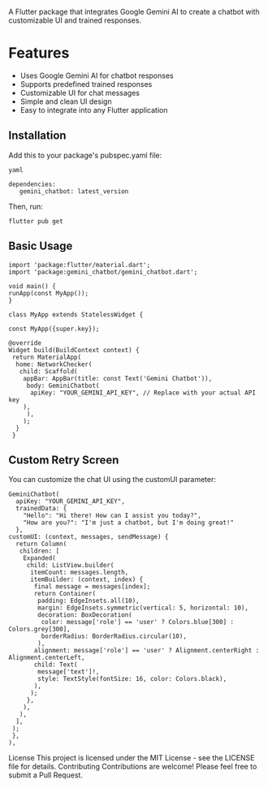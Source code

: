 A Flutter package that integrates Google Gemini AI to create a chatbot with customizable UI and trained responses.

# Features

* Uses Google Gemini AI for chatbot responses
* Supports predefined trained responses
* Customizable UI for chat messages
* Simple and clean UI design
* Easy to integrate into any Flutter application

## Installation

Add this to your package's pubspec.yaml file:

    yaml

    dependencies:
       gemini_chatbot: latest_version

Then, run:


    flutter pub get



## Basic Usage

    import 'package:flutter/material.dart';
    import 'package:gemini_chatbot/gemini_chatbot.dart';

    void main() {
    runApp(const MyApp());
    }

    class MyApp extends StatelessWidget {

    const MyApp({super.key});

    @override
    Widget build(BuildContext context) {
     return MaterialApp(
      home: NetworkChecker(
       child: Scaffold(
        appBar: AppBar(title: const Text('Gemini Chatbot')),
         body: GeminiChatbot(
          apiKey: "YOUR_GEMINI_API_KEY", // Replace with your actual API key
        ),
         ),
        );
      }
     }


## Custom Retry Screen

You can customize the chat UI using the customUI parameter:

    GeminiChatbot(
      apiKey: "YOUR_GEMINI_API_KEY",
      trainedData: {
        "Hello": "Hi there! How can I assist you today?",
        "How are you?": "I'm just a chatbot, but I'm doing great!"
      },
    customUI: (context, messages, sendMessage) {
      return Column(
       children: [
        Expanded(
         child: ListView.builder(
          itemCount: messages.length,
          itemBuilder: (context, index) {
           final message = messages[index];
           return Container(
            padding: EdgeInsets.all(10),
            margin: EdgeInsets.symmetric(vertical: 5, horizontal: 10),
            decoration: BoxDecoration(
             color: message['role'] == 'user' ? Colors.blue[300] : Colors.grey[300],
             borderRadius: BorderRadius.circular(10),
            ),
           alignment: message['role'] == 'user' ? Alignment.centerRight : Alignment.centerLeft,
           child: Text(
            message['text']!,
            style: TextStyle(fontSize: 16, color: Colors.black),
           ),
          );
         },
        ),
       ),
      ],
     );
     },
    ),

License
This project is licensed under the MIT License - see the LICENSE file for details.
Contributing
Contributions are welcome! Please feel free to submit a Pull Request.